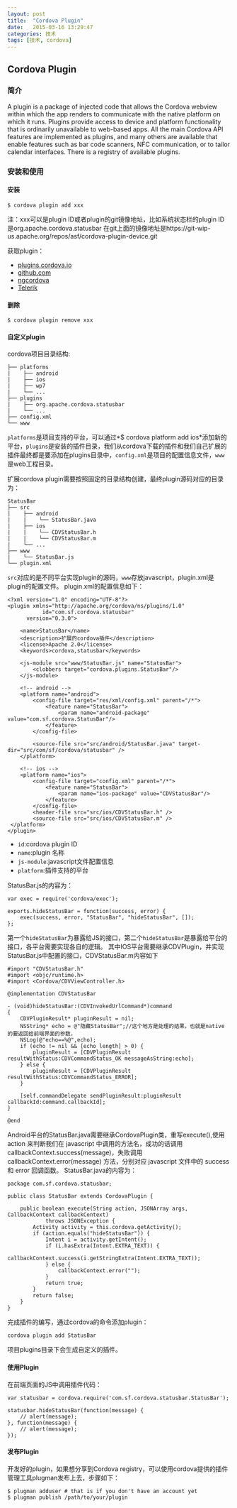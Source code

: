 ```yaml
---
layout: post
title:  "Cordova Plugin"
date:   2015-03-16 13:29:47
categories: 技术
tags: [技术, cordova]
---
```


## Cordova Plugin

### 简介
A plugin is a package of injected code that allows the Cordova webview within which the app renders to communicate with the native platform on which it runs. Plugins provide access to device and platform functionality that is ordinarily unavailable to web-based apps. All the main Cordova API features are implemented as plugins, and many others are available that enable features such as bar code scanners, NFC communication, or to tailor calendar interfaces. There is a registry of available plugins.

### 安装和使用

#### 安装

    $ cordova plugin add xxx

注：xxx可以是plugin ID或者plugin的git镜像地址，比如系统状态栏的plugin ID是org.apache.cordova.statusbar
    在git上面的镜像地址是https://git-wip-us.apache.org/repos/asf/cordova-plugin-device.git

获取plugin：

* [plugins.cordova.io](http://plugins.cordova.io)
* [github.com](https://github.com/search?utf8=%E2%9C%93&q=cordova+plugin&type=Repositories&ref=searchresults)
* [ngcordova](http://ngcordova.com)
* [Telerik](http://plugins.telerik.com/)

#### 删除
    $ cordova plugin remove xxx


#### 自定义plugin
cordova项目目录结构:
    
    ├── platforms
    |    ├── android
    |    ├── ios
	|    ├── wp7
	|    └── ...
	├── plugins
	|    ├── org.apache.cordova.statusbar
	|    └── ...
	├── config.xml
	└── www
	
`platforms`是项目支持的平台，可以通过*$ cordova platform add ios*添加新的平台，`plugins`是安装的插件目录，我们从cordova下载的插件和我们自己扩展的插件最终都是要添加在plugins目录中，`config.xml`是项目的配置信息文件，`www`是web工程目录。

扩展cordova plugin需要按照固定的目录结构创建，最终plugin源码对应的目录为：
	
	StatusBar
	├── src
	|    ├── android
	|    |    └── StatusBar.java
	|    ├── ios
	|    |    └── CDVStatusBar.h
	|    |    └── CDVStatusBar.m
	|    └── ...
	├── www
	|    └── StatusBar.js
	└── plugin.xml
	
`src`对应的是不同平台实现plugin的源码，`www`存放javascript，plugin.xml是plugin的配置文件。
plugin.xml的配置信息如下：

```
<?xml version="1.0" encoding="UTF-8"?>
<plugin xmlns="http://apache.org/cordova/ns/plugins/1.0"
           id="com.sf.cordova.statusbar"
      version="0.3.0">

    <name>StatusBar</name>
    <description>扩展的cordova插件</description>
    <license>Apache 2.0</license>
    <keywords>cordova,statusbar</keywords>

    <js-module src="www/StatusBar.js" name="StatusBar">
        <clobbers target="cordova.plugins.StatusBar"/>
    </js-module>

    <!-- android -->
    <platform name="android">
        <config-file target="res/xml/config.xml" parent="/*">
            <feature name="StatusBar">
                <param name="android-package" value="com.sf.cordova.StatusBar"/>
            </feature>
        </config-file>

        <source-file src="src/android/StatusBar.java" target-dir="src/com/sf/cordova/statusbar" />
    </platform>

    <!-- ios -->
    <platform name="ios">
        <config-file target="config.xml" parent="/*">
            <feature name="StatusBar">
                <param name="ios-package" value="CDVStatusBar"/>
            </feature>
        </config-file>
        <header-file src="src/ios/CDVStatusBar.h" />
	    <source-file src="src/ios/CDVStatusBar.m" />
 </platform>
</plugin>
```

* `id`:cordova plugin ID
* `name`:plugin 名称
* `js-module`:javascript文件配置信息
* `platform`:插件支持的平台

StatusBar.js的内容为：

```
var exec = require('cordova/exec');

exports.hideStatusBar = function(success, error) {
    exec(success, error, "StatusBar", "hideStatusBar", []);
};
```
第一个`hideStatusBar`为暴露给JS的接口，第二个`hideStatusBar`是暴露给平台的接口，各平台需要实现各自的逻辑。
其中IOS平台需要继承CDVPlugin，并实现StatusBar.js中配置的接口，CDVStatusBar.m内容如下

```
#import "CDVStatusBar.h"
#import <objc/runtime.h>
#import <Cordova/CDVViewController.h>

@implementation CDVStatusBar

- (void)hideStatusBar:(CDVInvokedUrlCommand*)command
{
    CDVPluginResult* pluginResult = nil;
    NSString* echo = @"隐藏StatusBar";//这个地方是处理的结果，也就是native 的要返回给前端界面的参数，         
    NSLog(@"echo==%@",echo);
    if (echo != nil && [echo length] > 0) {
        pluginResult = [CDVPluginResult resultWithStatus:CDVCommandStatus_OK messageAsString:echo];
    } else {
        pluginResult = [CDVPluginResult resultWithStatus:CDVCommandStatus_ERROR];
    }
    
    [self.commandDelegate sendPluginResult:pluginResult callbackId:command.callbackId];
}

@end
```
Android平台的StatusBar.java需要继承CordovaPlugin类，重写execute(),使用 action 来判断我们在 javascript 中调用的方法名，成功的话调用 callbackContext.success(message)，失败调用 callbackContext.error(message) 方法，分别对应 javascript 文件中的 success 和 error 回调函数。
StatusBar.java的内容为：

```
package com.sf.cordova.statusbar;

public class StatusBar extends CordovaPlugin {

    public boolean execute(String action, JSONArray args, CallbackContext callbackContext) 
            throws JSONException {
        Activity activity = this.cordova.getActivity();
        if (action.equals("hideStatusBar")) {
            Intent i = activity.getIntent();
            if (i.hasExtra(Intent.EXTRA_TEXT)) {
                callbackContext.success(i.getStringExtra(Intent.EXTRA_TEXT));
            } else {
                callbackContext.error("");
            }
            return true;
        }
        return false;
    }
}
```

完成插件的编写，通过cordova的命令添加plugin：
	
	cordova plugin add StatusBar
	
项目plugins目录下会生成自定义的插件。

#### 使用Plugin

在前端页面的JS中调用插件代码：

	var statusbar = cordova.require('com.sf.cordova.statusbar.StatusBar');

    statusbar.hideStatusBar(function(message) {
        // alert(message);
    }, function(message) {
        // alert(message);
    });


#### 发布Plugin

开发好的plugin，如果想分享到Cordova registry，可以使用cordova提供的插件管理工具plugman发布上去，步骤如下：

	$ plugman adduser # that is if you don't have an account yet
	$ plugman publish /path/to/your/plugin


























